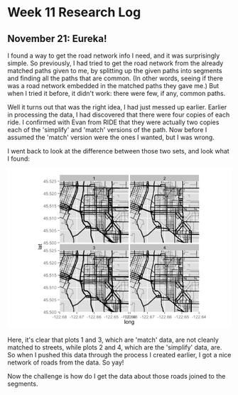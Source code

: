 # Week 11 Research Log

## November 21: Eureka!
I found a way to get the road network info I need, and it was surprisingly simple.
So previously, I had tried to get the road network from the already matched
paths given to me, by splitting up the given paths into segments and finding all
the paths that are common. (In other words, seeing if there was a road network
embedded in the matched paths they gave me.) But when I tried it before, it didn't
work: there were few, if any, common paths.

Well it turns out that was the right idea, I had just messed up earlier. Earlier
in processing the data, I had discovered that there were four copies of each 
ride. I confirmed with Evan from RIDE that they were actually two copies each of
the 'simplify' and 'match' versions of the path. Now before I assumed the 'match'
version were the ones I wanted, but I was wrong.

I went back to look at the difference between those two sets, and look what I
found:

![Plot of the four different data sets, zoomed in at a portion of the city. ](https://raw.githubusercontent.com/wjones127/thesis/master/analysis/personal-data_files/figure-html/unnamed-chunk-7-1.png)

Here, it's clear that plots 1 and 3, which are 'match' data, are not cleanly 
matched to streets, while plots 2 and 4, which are the 'simplify' data, are.
So when I pushed this data through the process I created earlier, I got a nice
network of roads from the data. So yay!

Now the challenge is how do I get the data about those roads joined to the 
segments.
